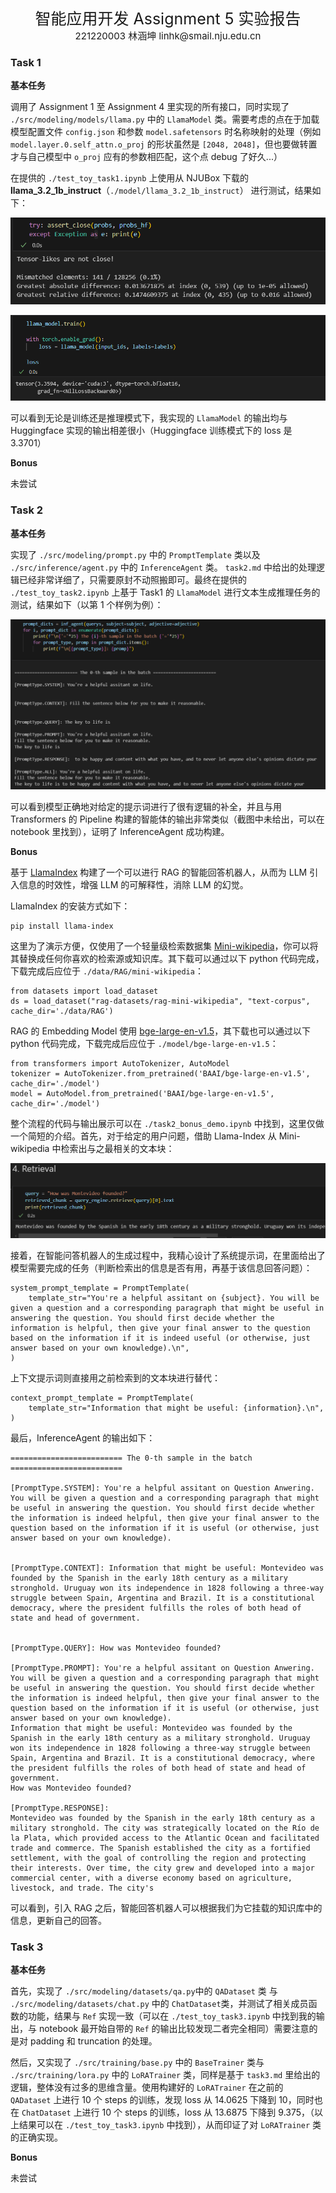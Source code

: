 <div align="center" style="font-size: 25px;">
  智能应用开发 Assignment 5 实验报告
</div>
<div align="center" style="font-size: 15px;">
  221220003 林涵坤 linhk@smail.nju.edu.cn
</div>

### Task 1

**基本任务**

调用了 Assignment 1 至 Assignment 4 里实现的所有接口，同时实现了 `./src/modeling/models/llama.py` 中的 `LlamaModel` 类。需要考虑的点在于加载模型配置文件 `config.json` 和参数 `model.safetensors` 时名称映射的处理（例如 `model.layer.0.self_attn.o_proj` 的形状虽然是 `[2048, 2048]`，但也要做转置才与自己模型中 `o_proj` 应有的参数相匹配，这个点 debug 了好久...）

在提供的 `./test_toy_task1.ipynb` 上使用从 NJUBox 下载的 **llama_3.2_1b_instruct**（`./model/llama_3.2_1b_instruct`） 进行测试，结果如下：

![alt text](./asset/image-1.png)

![alt text](./asset/image-2.png)

可以看到无论是训练还是推理模式下，我实现的 `LlamaModel` 的输出均与 Huggingface 实现的输出相差很小（Huggingface 训练模式下的 loss 是 3.3701）

**Bonus**

未尝试

### Task 2

**基本任务**

实现了 `./src/modeling/prompt.py` 中的 `PromptTemplate` 类以及 `./src/inference/agent.py` 中的 `InferenceAgent` 类。 `task2.md` 中给出的处理逻辑已经非常详细了，只需要原封不动照搬即可。最终在提供的 `./test_toy_task2.ipynb` 上基于 Task1 的 `LlamaModel` 进行文本生成推理任务的测试，结果如下（以第 1 个样例为例）：

![alt text](./asset/image-3.png)

可以看到模型正确地对给定的提示词进行了很有逻辑的补全，并且与用 Transformers 的 Pipeline 构建的智能体的输出非常类似（截图中未给出，可以在 notebook 里找到），证明了 InferenceAgent 成功构建。

**Bonus**

基于 [LlamaIndex](https://docs.llamaindex.ai/en/stable/#getting-started) 构建了一个可以进行 RAG 的智能回答机器人，从而为 LLM 引入信息的时效性，增强 LLM 的可解释性，消除 LLM 的幻觉。

LlamaIndex 的安装方式如下：

```
pip install llama-index
```

这里为了演示方便，仅使用了一个轻量级检索数据集 [Mini-wikipedia](https://huggingface.co/datasets/rag-datasets/rag-mini-wikipedia)，你可以将其替换成任何你喜欢的检索源或知识库。其下载可以通过以下 python 代码完成，下载完成后应位于 `./data/RAG/mini-wikipedia`：

```
from datasets import load_dataset
ds = load_dataset("rag-datasets/rag-mini-wikipedia", "text-corpus", cache_dir='./data/RAG')
```

RAG 的 Embedding Model 使用 [bge-large-en-v1.5](https://huggingface.co/BAAI/bge-large-en-v1.5)，其下载也可以通过以下 python 代码完成，下载完成后应位于 `./model/bge-large-en-v1.5`：

```
from transformers import AutoTokenizer, AutoModel
tokenizer = AutoTokenizer.from_pretrained('BAAI/bge-large-en-v1.5', cache_dir='./model')
model = AutoModel.from_pretrained('BAAI/bge-large-en-v1.5', cache_dir='./model')
```

整个流程的代码与输出展示可以在 `./task2_bonus_demo.ipynb` 中找到，这里仅做一个简短的介绍。首先，对于给定的用户问题，借助 Llama-Index 从 Mini-wikipedia 中检索出与之最相关的文本块：

![alt text](./asset/image-4.png)

接着，在智能问答机器人的生成过程中，我精心设计了系统提示词，在里面给出了模型需要完成的任务（判断检索出的信息是否有用，再基于该信息回答问题）：

```
system_prompt_template = PromptTemplate(
    template_str="You're a helpful assitant on {subject}. You will be given a question and a corresponding paragraph that might be useful in answering the question. You should first decide whether the information is helpful, then give your final answer to the question based on the information if it is indeed useful (or otherwise, just answer based on your own knowledge).\n",
)
```

上下文提示词则直接用之前检索到的文本块进行替代：

```
context_prompt_template = PromptTemplate(
    template_str="Information that might be useful: {information}.\n",
)
```

最后，InferenceAgent 的输出如下：

```
========================= The 0-th sample in the batch =========================

[PromptType.SYSTEM]: You're a helpful assitant on Question Anwering. You will be given a question and a corresponding paragraph that might be useful in answering the question. You should first decide whether the information is indeed helpful, then give your final answer to the question based on the information if it is useful (or otherwise, just answer based on your own knowledge).


[PromptType.CONTEXT]: Information that might be useful: Montevideo was founded by the Spanish in the early 18th century as a military stronghold. Uruguay won its independence in 1828 following a three-way struggle between Spain, Argentina and Brazil. It is a constitutional democracy, where the president fulfills the roles of both head of state and head of government.


[PromptType.QUERY]: How was Montevideo founded?

[PromptType.PROMPT]: You're a helpful assitant on Question Anwering. You will be given a question and a corresponding paragraph that might be useful in answering the question. You should first decide whether the information is indeed helpful, then give your final answer to the question based on the information if it is useful (or otherwise, just answer based on your own knowledge).
Information that might be useful: Montevideo was founded by the Spanish in the early 18th century as a military stronghold. Uruguay won its independence in 1828 following a three-way struggle between Spain, Argentina and Brazil. It is a constitutional democracy, where the president fulfills the roles of both head of state and head of government.
How was Montevideo founded?

[PromptType.RESPONSE]:  
Montevideo was founded by the Spanish in the early 18th century as a military stronghold. The city was strategically located on the Río de la Plata, which provided access to the Atlantic Ocean and facilitated trade and commerce. The Spanish established the city as a fortified settlement, with the goal of controlling the region and protecting their interests. Over time, the city grew and developed into a major commercial center, with a diverse economy based on agriculture, livestock, and trade. The city's
```

可以看到，引入 RAG 之后，智能回答机器人可以根据我们为它挂载的知识库中的信息，更新自己的回答。

### Task 3

**基本任务**

首先，实现了 `./src/modeling/datasets/qa.py`中的 `QADataset` 类 与 `./src/modeling/datasets/chat.py` 中的 `ChatDataset`类，并测试了相关成员函数的功能，结果与 `Ref` 实现一致（可以在 `./test_toy_task3.ipynb` 中找到我的输出，与 notebook 最开始自带的 `Ref` 的输出比较发现二者完全相同）需要注意的是对 padding 和 truncation 的处理。

然后，又实现了 `./src/training/base.py` 中的 `BaseTrainer` 类与 `./src/training/lora.py` 中的 `LoRATrainer` 类，同样是基于 `task3.md` 里给出的逻辑，整体没有过多的思维含量。使用构建好的 `LoRATrainer` 在之前的 `QADataset` 上进行 10 个 steps 的训练，发现 loss 从 14.0625 下降到 10，同时也在 `ChatDataset` 上进行 10 个 steps 的训练，loss 从 13.6875 下降到 9.375，（以上结果可以在 `./test_toy_task3.ipynb` 中找到），从而印证了对 `LoRATrainer` 类的正确实现。

**Bonus**

未尝试